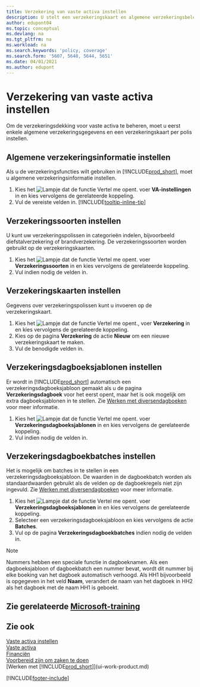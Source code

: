 ```yaml
---
title: Verzekering van vaste activa instellen
description: U stelt een verzekeringskaart en algemene verzekeringsbeleidsgegevens in om verzekeringsdekking voor vaste activa te beheren.
author: edupont04
ms.topic: conceptual
ms.devlang: na
ms.tgt_pltfrm: na
ms.workload: na
ms.search.keywords: 'policy, coverage'
ms.search.form: '5607, 5648, 5644, 5651'
ms.date: 04/01/2021
ms.author: edupont
---
```

# <a name="set-up-fixed-asset-insurance" />Verzekering van vaste activa instellen

Om de verzekeringsdekking voor vaste activa te beheren, moet u eerst enkele algemene verzekeringsgegevens en een verzekeringskaart per polis instellen.

## <a name="to-set-up-general-insurance-information" />Algemene verzekeringsinformatie instellen

Als u de verzekeringsfuncties wilt gebruiken in [!INCLUDE[prod_short](includes/prod_short.md)], moet u algemene verzekeringsinformatie instellen.  

1. Kies het ![Lampje dat de functie Vertel me opent.](media/ui-search/search_small.png "Vertel me wat u wilt doen") voer **VA-instellingen** in en kies vervolgens de gerelateerde koppeling.  
2. Vul de vereiste velden in. [!INCLUDE[tooltip-inline-tip](includes/tooltip-inline-tip_md.md)]  

## <a name="to-set-up-insurance-types" />Verzekeringssoorten instellen

U kunt uw verzekeringspolissen in categorieën indelen, bijvoorbeeld diefstalverzekering of brandverzekering. De verzekeringssoorten worden gebruikt op de verzekeringskaarten.

1. Kies het ![Lampje dat de functie Vertel me opent.](media/ui-search/search_small.png "Vertel me wat u wilt doen") voer **Verzekeringssoorten** in en kies vervolgens de gerelateerde koppeling.  
2. Vul indien nodig de velden in.

## <a name="to-set-up-insurance-cards" />Verzekeringskaarten instellen

Gegevens over verzekeringspolissen kunt u invoeren op de verzekeringskaart.  

1. Kies het ![Lampje dat de functie Vertel me opent.](media/ui-search/search_small.png "Vertel me wat u wilt doen"), voer **Verzekering** in en kies vervolgens de gerelateerde koppeling.  
2. Kies op de pagina **Verzekering** de actie **Nieuw** om een nieuwe verzekeringskaart te maken.  
3. Vul de benodigde velden in.

## <a name="to-set-up-insurance-journal-templates" />Verzekeringsdagboeksjablonen instellen

Er wordt in [!INCLUDE[prod_short](includes/prod_short.md)] automatisch een verzekeringsdagboeksjabloon gemaakt als u de pagina **Verzekeringsdagboek** voor het eerst opent, maar het is ook mogelijk om extra dagboeksjablonen in te stellen. Zie [Werken met diversendagboeken](ui-work-general-journals.md) voor meer informatie.  

1. Kies het ![Lampje dat de functie Vertel me opent.](media/ui-search/search_small.png "Vertel me wat u wilt doen") voer **Verzekeringsdagboeksjablonen** in en kies vervolgens de gerelateerde koppeling.  
2. Vul indien nodig de velden in.

## <a name="to-set-up-insurance-journal-batches" />Verzekeringsdagboekbatches instellen

Het is mogelijk om batches in te stellen in een verzekeringsdagboeksjabloon. De waarden in de dagboekbatch worden als standaardwaarden gebruikt als de velden op de dagboekregels niet zijn ingevuld. Zie [Werken met diversendagboeken](ui-work-general-journals.md) voor meer informatie.  

1. Kies het ![Lampje dat de functie Vertel me opent.](media/ui-search/search_small.png "Vertel me wat u wilt doen") voer **Verzekeringsdagboeksjablonen** in en kies vervolgens de gerelateerde koppeling.  
2. Selecteer een verzekeringsdagboeksjabloon en kies vervolgens de actie **Batches**.
3. Vul op de pagina **Verzekeringsdagboekbatches** indien nodig de velden in.

> [!NOTE]  
>   Nummers hebben een speciale functie in dagboeknamen. Als een dagboeksjabloon of dagboekbatch een nummer bevat, wordt dit nummer bij elke boeking van het dagboek automatisch verhoogd. Als HH1 bijvoorbeeld is opgegeven in het veld **Naam**, verandert de naam van het dagboek in HH2 als het dagboek met de naam HH1 is geboekt.

## <a name="see-related-microsoft-training" />Zie gerelateerde [Microsoft-training](/training/paths/set-up-fixed-assets-management/)

## <a name="see-also" />Zie ook

[Vaste activa instellen](fa-setup.md)  
[Vaste activa](fa-manage.md)  
[Financiën](finance.md)  
[Voorbereid zijn om zaken te doen](ui-get-ready-business.md)  
[Werken met [!INCLUDE[prod_short](includes/prod_short.md)]](ui-work-product.md)


[!INCLUDE[footer-include](includes/footer-banner.md)]
